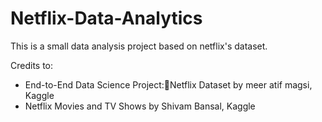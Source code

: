 # Netflix-Data-Analytics
This is a small data analysis project based on netflix's dataset. 


Credits to: 
- End-to-End Data Science Project:🍿Netflix Dataset by meer atif magsi, Kaggle
- Netflix Movies and TV Shows by Shivam Bansal, Kaggle 
